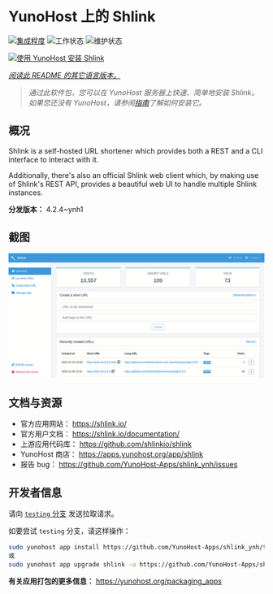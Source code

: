 <!--
注意：此 README 由 <https://github.com/YunoHost/apps/tree/master/tools/readme_generator> 自动生成
请勿手动编辑。
-->

# YunoHost 上的 Shlink

[![集成程度](https://dash.yunohost.org/integration/shlink.svg)](https://ci-apps.yunohost.org/ci/apps/shlink/) ![工作状态](https://ci-apps.yunohost.org/ci/badges/shlink.status.svg) ![维护状态](https://ci-apps.yunohost.org/ci/badges/shlink.maintain.svg)

[![使用 YunoHost 安装 Shlink](https://install-app.yunohost.org/install-with-yunohost.svg)](https://install-app.yunohost.org/?app=shlink)

*[阅读此 README 的其它语言版本。](./ALL_README.md)*

> *通过此软件包，您可以在 YunoHost 服务器上快速、简单地安装 Shlink。*  
> *如果您还没有 YunoHost，请参阅[指南](https://yunohost.org/install)了解如何安装它。*

## 概况

Shlink is a self-hosted URL shortener which provides both a REST and a CLI interface to interact with it.

Additionally, there's also an official Shlink web client which, by making use of Shlink's REST API, provides a beautiful web UI to handle multiple Shlink instances.

**分发版本：** 4.2.4~ynh1

## 截图

![Shlink 的截图](./doc/screenshots/shlink-web-client-placeholder.jpg)

## 文档与资源

- 官方应用网站： <https://shlink.io/>
- 官方用户文档： <https://shlink.io/documentation/>
- 上游应用代码库： <https://github.com/shlinkio/shlink>
- YunoHost 商店： <https://apps.yunohost.org/app/shlink>
- 报告 bug： <https://github.com/YunoHost-Apps/shlink_ynh/issues>

## 开发者信息

请向 [`testing` 分支](https://github.com/YunoHost-Apps/shlink_ynh/tree/testing) 发送拉取请求。

如要尝试 `testing` 分支，请这样操作：

```bash
sudo yunohost app install https://github.com/YunoHost-Apps/shlink_ynh/tree/testing --debug
或
sudo yunohost app upgrade shlink -u https://github.com/YunoHost-Apps/shlink_ynh/tree/testing --debug
```

**有关应用打包的更多信息：** <https://yunohost.org/packaging_apps>
